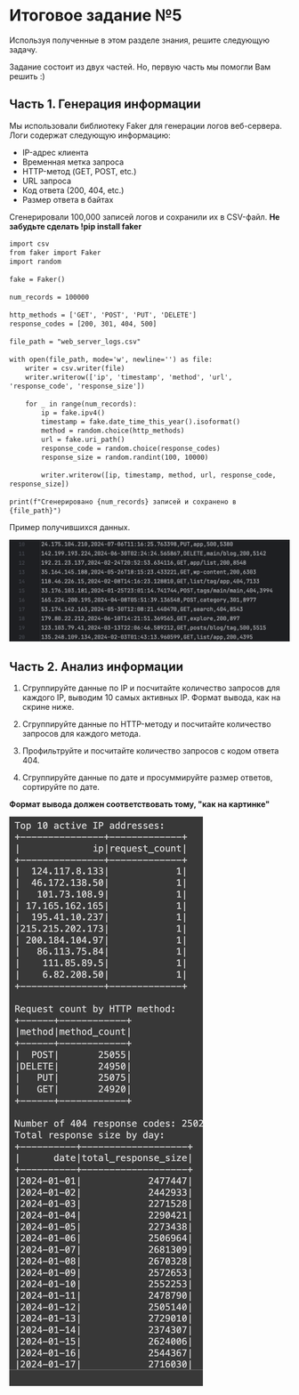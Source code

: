 # Итоговое задание  №5
Используя полученные в этом разделе знания, решите следующую задачу.

Задание состоит из двух частей. Но, первую часть мы помогли Вам решить :)

## Часть 1. Генерация информации
Мы использовали библиотеку Faker для генерации логов веб-сервера. Логи содержат следующую информацию:  

- IP-адрес клиента  
- Временная метка запроса  
- HTTP-метод (GET, POST, etc.)  
-  URL запроса  
-  Код ответа (200, 404, etc.)  
-  Размер ответа в байтах  

Сгенерировали 100,000 записей логов и сохранили их в CSV-файл. __Не забудьте сделать !pip install faker__
````
import csv
from faker import Faker
import random

fake = Faker()

num_records = 100000

http_methods = ['GET', 'POST', 'PUT', 'DELETE']
response_codes = [200, 301, 404, 500]

file_path = "web_server_logs.csv"

with open(file_path, mode='w', newline='') as file:
    writer = csv.writer(file)
    writer.writerow(['ip', 'timestamp', 'method', 'url', 'response_code', 'response_size'])
    
    for _ in range(num_records):
        ip = fake.ipv4()
        timestamp = fake.date_time_this_year().isoformat()
        method = random.choice(http_methods)
        url = fake.uri_path()
        response_code = random.choice(response_codes)
        response_size = random.randint(100, 10000)
        
        writer.writerow([ip, timestamp, method, url, response_code, response_size])

print(f"Сгенерировано {num_records} записей и сохранено в {file_path}")
````
Пример получившихся данных.

![](image1.png)

## Часть 2. Анализ информации

1. Сгруппируйте данные по IP и посчитайте количество запросов для каждого IP, выводим 10 самых активных IP. Формат вывода, как на скрине ниже.

2. Сгруппируйте данные по HTTP-методу и посчитайте количество запросов для каждого метода.

3. Профильтруйте и посчитайте количество запросов с кодом ответа 404.

4. Сгруппируйте данные по дате и просуммируйте размер ответов, сортируйте по дате.

__Формат вывода должен соответствовать тому, "как на картинке"__

![](image2.png)

